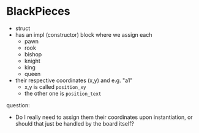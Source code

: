 # BlackPieces

- struct
- has an impl (constructor) block where we assign each 
    - pawn
    - rook
    - bishop
    - knight
    - king
    - queen
- their respective coordinates (x,y) and e.g. "a1"
    - x,y is called `position_xy`
    - the other one is `position_text`


question: 
- Do I really need to assign them their coordinates upon instantiation, or should that just be handled by the board itself?

